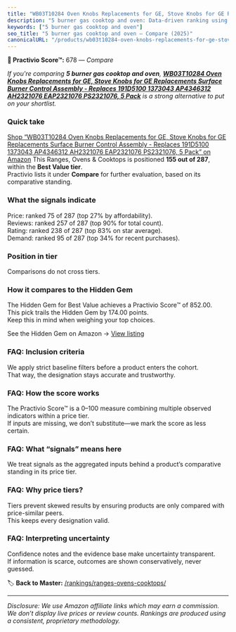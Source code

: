 ```yaml
---
title: "WB03T10284 Oven Knobs Replacements for GE, Stove Knobs for GE Replacements Surface Burner Control Assembly - Replaces 191D5100 1373043 AP4346312 AH2321076 EAP2321076 PS2321076, 5 Pack"
description: "5 burner gas cooktop and oven: Data-driven ranking using the Practivio Score™. Positioned by quality, value, demand, findability, momentum."
keywords: ["5 burner gas cooktop and oven"]
seo_title: "5 burner gas cooktop and oven — Compare (2025)"
canonicalURL: "/products/wb03t10284-oven-knobs-replacements-for-ge-stove-knobs-for-ge-replacements-surface-burner-control-assembly-replaces-191d5100-1373043-ap4346312-ah2321076-eap2321076-ps2321076-5-pack-B0FF9KKYDY/"
---
```


**🛒 Practivio Score™:** 678 — _Compare_


*If you're comparing **5 burner gas cooktop and oven**, **[WB03T10284 Oven Knobs Replacements for GE, Stove Knobs for GE Replacements Surface Burner Control Assembly - Replaces 191D5100 1373043 AP4346312 AH2321076 EAP2321076 PS2321076, 5 Pack](https://www.amazon.com/dp/B0FF9KKYDY?tag=practivio-20)** is a strong alternative to put on your shortlist.*
### Quick take
[Shop “WB03T10284 Oven Knobs Replacements for GE, Stove Knobs for GE Replacements Surface Burner Control Assembly - Replaces 191D5100 1373043 AP4346312 AH2321076 EAP2321076 PS2321076, 5 Pack” on Amazon](https://www.amazon.com/dp/B0FF9KKYDY?tag=practivio-20)
This Ranges, Ovens & Cooktops is positioned **155 out of 287**, within the **Best Value tier**.  
Practivio lists it under **Compare** for further evaluation, based on its comparative standing.

### What the signals indicate
Price: ranked 75 of 287 (top 27% by affordability).  
Reviews: ranked 257 of 287 (top 90% for total count).  
Rating: ranked 238 of 287 (top 83% on star average).  
Demand: ranked 95 of 287 (top 34% for recent purchases).

### Position in tier
Comparisons do not cross tiers.

### How it compares to the Hidden Gem
The Hidden Gem for Best Value achieves a Practivio Score™ of 852.00.  
This pick trails the Hidden Gem by 174.00 points.  
Keep this in mind when weighing your top choices.  

See the Hidden Gem on Amazon → [View listing](https://www.amazon.com/dp/B0CHJ5HFNB?tag=practivio-20)

### FAQ: Inclusion criteria
We apply strict baseline filters before a product enters the cohort.  
That way, the designation stays accurate and trustworthy.

### FAQ: How the score works
The Practivio Score™ is a 0–100 measure combining multiple observed indicators within a price tier.  
If inputs are missing, we don’t substitute—we mark the score as less certain.

### FAQ: What “signals” means here
We treat signals as the aggregated inputs behind a product’s comparative standing in its price tier.

### FAQ: Why price tiers?
Tiers prevent skewed results by ensuring products are only compared with price-similar peers.  
This keeps every designation valid.

### FAQ: Interpreting uncertainty
Confidence notes and the evidence base make uncertainty transparent.  
If information is scarce, outcomes are shown conservatively, never guessed.

<!-- Missing template for Compare/CompareWithinPriceClass -->


🏷️ **Back to Master:** [/rankings/ranges-ovens-cooktops/](/rankings/ranges-ovens-cooktops/)

---
_Disclosure: We use Amazon affiliate links which may earn a commission. We don’t display live prices or review counts. Rankings are produced using a consistent, proprietary methodology._
